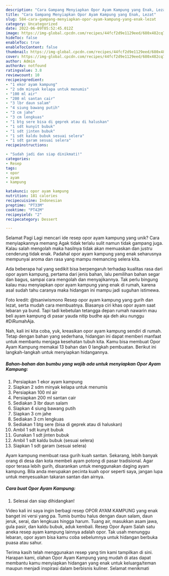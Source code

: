 ```yaml
---
description: "Cara Gampang Menyiapkan Opor Ayam Kampung yang Enak, Lezat"
title: "Cara Gampang Menyiapkan Opor Ayam Kampung yang Enak, Lezat"
slug: 584-cara-gampang-menyiapkan-opor-ayam-kampung-yang-enak-lezat
category: Uncategorized
date: 2022-06-09T05:52:45.012Z
image: https://img-global.cpcdn.com/recipes/44fcf2d9e1129eed/680x482cq70/opor-ayam-kampung-foto-resep-utama.jpg
hideToc: false
enableToc: true
enableTocContent: false
thumbnail: https://img-global.cpcdn.com/recipes/44fcf2d9e1129eed/680x482cq70/opor-ayam-kampung-foto-resep-utama.jpg
cover: https://img-global.cpcdn.com/recipes/44fcf2d9e1129eed/680x482cq70/opor-ayam-kampung-foto-resep-utama.jpg
author: Admin
authorAv: notfound
ratingvalue: 3.8
reviewcount: 10
recipeingredient:
- "1 ekor ayam kampung"
- "2 sdm minyak kelapa untuk menumis"
- "100 ml air"
- "200 ml santan cair"
- "3 lbr daun salam"
- "4 siung bawang putih"
- "3 cm jahe"
- "3 cm lengkuas"
- "1 btg sere bisa di geprek atau di haluskan"
- "1 sdt kunyit bubuk"
- "1 sdt jinten bubuk"
- "1 sdt kaldu bubuk sesuai selera"
- "1 sdt garam sesuai selera"
recipeinstructions:

- "Sudah jadi dan siap dinikmati!"
categories:
- Resep
tags:
- opor
- ayam
- kampung

katakunci: opor ayam kampung 
nutrition: 181 calories
recipecuisine: Indonesian
preptime: "PT33M"
cooktime: "PT42M"
recipeyield: "2"
recipecategory: Dessert

---
```



Selamat Pagi Lagi mencari ide resep opor ayam kampung yang unik? Cara menyiapkannya memang Agak tidak terlalu sulit namun tidak gampang juga. Kalau salah mengolah maka hasilnya tidak akan memuaskan dan justru cenderung tidak enak. Padahal opor ayam kampung yang enak seharusnya mempunyai aroma dan rasa yang mampu memancing selera kita.


Ada beberapa hal yang sedikit bisa berpengaruh terhadap kualitas rasa dari opor ayam kampung, pertama dari jenis bahan, lalu pemilihan bahan segar dan bagus, sampai cara mengolah dan menyajikannya. Tak perlu bingung kalau mau menyiapkan opor ayam kampung yang enak di rumah, karena asal sudah tahu caranya maka hidangan ini mampu jadi suguhan istimewa.

Foto kredit: @tsaniwismono Resep opor ayam kampung yang gurih dan lezat, serta mudah cara membuatnya. Biasanya ciri khas opor ayam saat lebaran ya bund. Tapi tadi kebetulan tetangga depan rumah nawarin mau beli ayam kampung di pasar yauda nitip budhe aja deh aku nunggu #DiRumahAja.


Nah, kali ini kita coba, yuk, kreasikan opor ayam kampung sendiri di rumah. Tetap dengan bahan yang sederhana, hidangan ini dapat memberi manfaat untuk membantu menjaga kesehatan tubuh kita. Kamu bisa membuat Opor Ayam Kampung memakai 13 bahan dan 0 langkah pembuatan. Berikut ini langkah-langkah untuk menyiapkan hidangannya.

<!--inarticleads1-->

##### Bahan-bahan dan bumbu yang wajib ada untuk menyiapkan Opor Ayam Kampung:

1. Persiapkan 1 ekor ayam kampung
1. Siapkan 2 sdm minyak kelapa untuk menumis
1. Persiapkan 100 ml air
1. Persiapkan 200 ml santan cair
1. Sediakan 3 lbr daun salam
1. Siapkan 4 siung bawang putih
1. Siapkan 3 cm jahe
1. Sediakan 3 cm lengkuas
1. Sediakan 1 btg sere (bisa di geprek atau di haluskan)
1. Ambil 1 sdt kunyit bubuk
1. Gunakan 1 sdt jinten bubuk
1. Ambil 1 sdt kaldu bubuk (sesuai selera)
1. Siapkan 1 sdt garam (sesuai selera)


Ayam kampung membuat rasa gurih kuah santan. Sekarang, lebih banyak orang di desa dan kota membeli ayam potong di pasar tradisional. Agar opor terasa lebih gurih, disarankan untuk menggunakan daging ayam kampung. Bila anda merupakan pecinta kuah opor seperti saya, jangan lupa untuk menyesuaikan takaran santan dan airnya. 

<!--inarticleads2-->

##### Cara buat Opor Ayam Kampung:


1. Selesai dan siap dihidangkan!

Video kali ini saya ingin berbagi resep OPOR AYAM KAMPUNG yang enak banget ini versi yang pa. Tumis bumbu halus dengan daun salam, daun jeruk, serai, dan lengkuas hingga harum. Tuang air, masukkan asam jawa, gula pasir, dan kaldu bubuk, aduk kembali. Resep Opor Ayam Salah satu aneka resep ayam kampung lainnya adalah opor. Tak usah menunggu lebaran, opor ayam bisa kamu coba sebelumnya untuk hidangan berbuka puasa atau sahur. 

Terima kasih telah menggunakan resep yang tim kami tampilkan di sini. Harapan kami, olahan Opor Ayam Kampung yang mudah di atas dapat membantu kamu menyiapkan hidangan yang enak untuk keluarga/teman maupun menjadi inspirasi dalam berbisnis kuliner. Selamat menikmati
